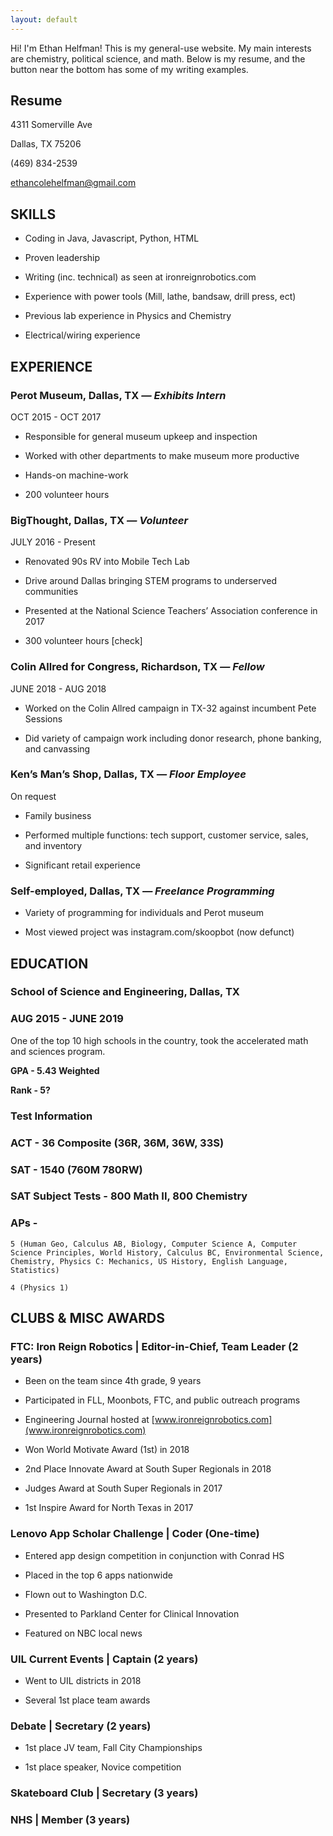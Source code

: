 ```yaml
---
layout: default
---
```


<div class = "float-icon">
  <div class = "icon-wrap">
    <i class="fa fa-comment-o fa-3x" aria-hidden="true"></i>
    <i class="fa fa-times fa-3x" aria-hidden="true"></i>
  </div>
</div>

<div class = "menu-wrap">
  <div class = "menu">
    <div>
      <a href = "mailto:tori.hedden@gmail.com">
        <i class="fa fa-envelope-square fa-2x" aria-hidden="true"></i>
      </a>
    </div>
    <div>
      <a href = "https://www.linkedin.com/in/victoriahedden">
        <i class="fa fa-linkedin-square fa-2x" aria-hidden="true"></i>
      </a>
    </div>
    <div>
      <a href = "https://www.twitter.com/OneTrueTori">
        <i class="fa fa-twitter fa-2x" aria-hidden="true"></i>
      </a>
    </div>
  </div>
  <div class = "caret"></div>
</div>

Hi! I'm Ethan Helfman! This is my general-use website. My main interests are chemistry, political science, and math. Below is my resume, and the button near the bottom has some of my writing examples.

## Resume
4311 Somerville Ave

Dallas, TX 75206

(469) 834-2539

<a href="mailto:ethancolehelfman@gmail.com">ethancolehelfman@gmail.com</a>

## SKILLS

* Coding in Java, Javascript, Python, HTML

* Proven leadership

* Writing (inc. technical) as seen at ironreignrobotics.com

* Experience with power tools (Mill, lathe, bandsaw, drill press, ect)

* Previous lab experience in Physics and Chemistry

* Electrical/wiring experience

## EXPERIENCE

### Perot Museum, Dallas, TX *— Exhibits Intern*

OCT 2015 - OCT 2017

* Responsible for general museum upkeep and inspection

* Worked with other departments to make museum more productive

* Hands-on machine-work 

* 200 volunteer hours

### BigThought, Dallas, TX *— Volunteer*

JULY 2016 - Present

* Renovated 90s RV into Mobile Tech Lab

* Drive around Dallas bringing STEM programs to underserved communities 

* Presented at the National Science Teachers’ Association conference in 2017

* 300 volunteer hours [check]

### Colin Allred for Congress, Richardson, TX *— Fellow*

JUNE 2018 - AUG 2018

* Worked on the Colin Allred campaign in TX-32 against incumbent Pete Sessions

* Did variety of campaign work including donor research, phone banking, and canvassing

### Ken’s Man’s Shop, Dallas, TX *— Floor Employee*

On request

* Family business

* Performed multiple functions: tech support, customer service, sales, and inventory

* Significant retail experience

### Self-employed, Dallas, TX *— Freelance Programming*

* Variety of programming for individuals and Perot museum

* Most viewed project was instagram.com/skoopbot (now defunct)

## EDUCATION

### School of Science and Engineering, Dallas, TX

### AUG 2015 - JUNE 2019

One of the top 10 high schools in the country, took the accelerated math and sciences program. 

**GPA - 5.43 Weighted**

**Rank - 5?**

### Test Information

### ACT - 36 Composite (36R, 36M, 36W, 33S)

### SAT - 1540 (760M 780RW)

### SAT Subject Tests - 800 Math II, 800 Chemistry

### APs - 

	5 (Human Geo, Calculus AB, Biology, Computer Science A, Computer Science Principles, World History, Calculus BC, Environmental Science, Chemistry, Physics C: Mechanics, US History, English Language, Statistics)

  	4 (Physics 1)

## CLUBS & MISC AWARDS

### FTC: Iron Reign Robotics | Editor-in-Chief, Team Leader (2 years)

* Been on the team since 4th grade, 9 years

* Participated in FLL, Moonbots, FTC, and public outreach programs

* Engineering Journal hosted at [www.ironreignrobotics.com](www.ironreignrobotics.com)

* Won World Motivate Award (1st) in 2018

* 2nd Place Innovate Award at South Super Regionals in 2018

* Judges Award at South Super Regionals in 2017

* 1st Inspire Award for North Texas in 2017

### Lenovo App Scholar Challenge | Coder (One-time)

* Entered app design competition in conjunction with Conrad HS

* Placed in the top 6 apps nationwide

* Flown out to Washington D.C.

* Presented to Parkland Center for Clinical Innovation

* Featured on NBC local news

### UIL Current Events | Captain (2 years)

* Went to UIL districts in 2018

* Several 1st place team awards

### Debate | Secretary (2 years)

* 1st place JV team, Fall City Championships

* 1st place speaker, Novice competition

### Skateboard Club | Secretary (3 years)

### NHS | Member (3 years)

<script>
	var floatIcon = document.querySelector(".float-icon");
	var floatMenu = document.querySelector(".menu-wrap");

	var speechBubble = document.querySelector(".fa-comment-o");
	var closeMenu = document.querySelector(".fa-times");

	speechBubble.style.display = "block";
	closeMenu.style.display = "none";
	floatMenu.style.display = "none";

	floatIcon.addEventListener("click", function(){
	  if (floatMenu.style.display === "none"){
	    floatMenu.style.display = "block";
	    speechBubble.style.display = "none";
	    closeMenu.style.display = "block";
	  }
	  else {
	    floatMenu.style.display = "none";
	    closeMenu.style.display = "none";
	    speechBubble.style.display = "block";
	  }
	});
</script>
